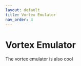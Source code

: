 ```yaml
---
layout: default
title: Vortex Emulator
nav_order: 4
---
```


# Vortex Emulator

The vortex emulator is also cool

